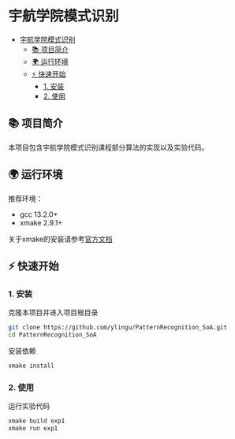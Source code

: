 # 宇航学院模式识别

- [宇航学院模式识别](#宇航学院模式识别)
  - [📚 项目简介](#项目简介)
  - [🌍 运行环境](#运行环境)
  - [⚡️ 快速开始](#️快速开始)
    - [1. 安装](#1-安装)
    - [2. 使用](#2-使用)

## 📚 项目简介
本项目包含宇航学院模式识别课程部分算法的实现以及实验代码。

## 🌍 运行环境

推荐环境：

- gcc 13.2.0+
- xmake 2.9.1+

关于xmake的安装请参考[官方文档](https://xmake.io/#/zh-cn/guide/installation)

## ⚡️ 快速开始

### <a name="1"></a>1. 安装

克隆本项目并进入项目根目录

```bash
git clone https://github.com/ylingu/PatternRecognition_SoA.git
cd PatternRecognition_SoA
```

安装依赖

```bash
xmake install
```

### <a name="2"></a>2. 使用

运行实验代码

```bash
xmake build exp1
xmake run exp1
```

